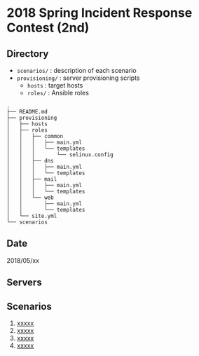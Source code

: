 # 2018 Spring Incident Response Contest (2nd)

## Directory
* `scenarios/` : description of each scenario
* `provisioning/` : server provisioning scripts
    - `hosts` : target hosts
    - `roles/` : Ansible roles
```
.
├── README.md
├── provisioning
│   ├── hosts
│   ├── roles
│   │   ├── common
│   │   │   ├── main.yml
│   │   │   └── templates
│   │   │       └── selinux.config
│   │   ├── dns
│   │   │   ├── main.yml
│   │   │   └── templates
│   │   ├── mail
│   │   │   ├── main.yml
│   │   │   └── templates
│   │   └── web
│   │       ├── main.yml
│   │       └── templates
│   └── site.yml
└── scenarios
```

## Date
2018/05/xx

## Servers

## Scenarios
1. [xxxxx](scenario/xxxxx.md)
1. [xxxxx](scenario/xxxxx.md)
1. [xxxxx](scenario/xxxxx.md)
1. [xxxxx](scenario/xxxxx.md)
